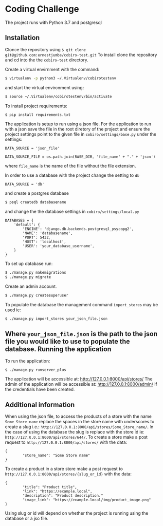 Coding Challenge
===================

The project runs with Python 3.7 and postgresql

Installation
----------------
Clonce the repository using ``$ git clone git@github.com:ernestjumbe/cobiro-test.git``
To install clone the repository and cd into the the  ``cobiro-test`` directory.

Create a virtual envirnment with the command:
```sh
$ virtualenv -p python3 ~/.Virtualenv/cobirotestenv
```
and start the virtual environment using:
```sh
$ source ~/.Virtualenv/cobirotestenv/bin/activate
```
To install project requirements:
```sh
$ pip install requirements.txt
```
The application is setup to run using a json file. For the application to run with a json save the file in the root diretory of the project and ensure the project settings point to the given file in ``cobiro/settings/base.py`` under the settings:
```
DATA_SOURCE = 'json_file'

DATA_SOURCE_FILE = os.path.join(BASE_DIR, 'file_name' + "." + 'json')
```
where ``file_name`` is the name of the file without the file extension.

In order to use a database with the project change the setting to ``db``
```
DATA_SOURCE = 'db'
```
and create a postgres database
```sh
$ psql createdb databasename
```
and change the the database settings in
 ``cobiro/settings/local.py``
```
DATABASES = {
    'default': {
        'ENGINE': 'django.db.backends.postgresql_psycopg2',
        'NAME': 'databasename',
        'PORT': 5432,
        'HOST': 'localhost',
        'USER': 'your_database_username',
    }
}
```
To set up database run:
```sh
$ ./manage.py makemigrations
$ ./manage.py migrate
```

Create an admin account.
```sh
$ ./manage.py createsuperuser
```

To populate the database the management command ``import_stores`` may be used ie:
```sh
$ ./manage.py import_stores your_json_file.json
```
Where ``your_json_file.json`` is the path to the json file you would like to use to populate the database.
Running the application
----------------
To run the application:
```sh
$ ./manage.py runserver_plus
```
The application will be accessible at: http://127.0.0.1:8000/api/stores/
The admin of the application will be accessible at: http://127.0.0.1:8000/admin/ if the credentials have been created.

Additional information
----------------
When using the json file, to access the products of a store with the name ``Some Store name`` replace the spaces in the store name with underscores to create a slug i.e.: ``http://127.0.0.1:8000/api/stores/Some_Store_name/``.
In the case of using the database the slug is replace with the store id ie: ``http://127.0.0.1:8000/api/stores/644/``.
To create a store make a post request to ``http://127.0.0.1:8000/api/stores/`` with the data:
```
{
        "store_name": "Some Store name"
}
```
To create a product in a store store make a post request to ``http://127.0.0.1:8000/api/stores/{slug_or_id}`` with the data:
```
{
        "title": "Product title",
        "link": "https://example.local",
        "description": "Product description."
        "image_link": "https://example.local/img/product_image.png"
}
```
Using slug or id will depend on whether the project is running using the database or a jso file.

